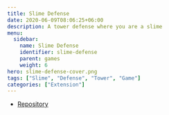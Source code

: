 ```yaml
---
title: Slime Defense
date: 2020-06-09T08:06:25+06:00
description: A tower defense where you are a slime
menu:
  sidebar:
    name: Slime Defense
    identifier: slime-defense
    parent: games
    weight: 6
hero: slime-defense-cover.png
tags: ["Slime", "Defense", "Tower", "Game"]
categories: ["Extension"]
---
```


* [Repository](https://gitlab.com/Eduwzin/slime-defense)
